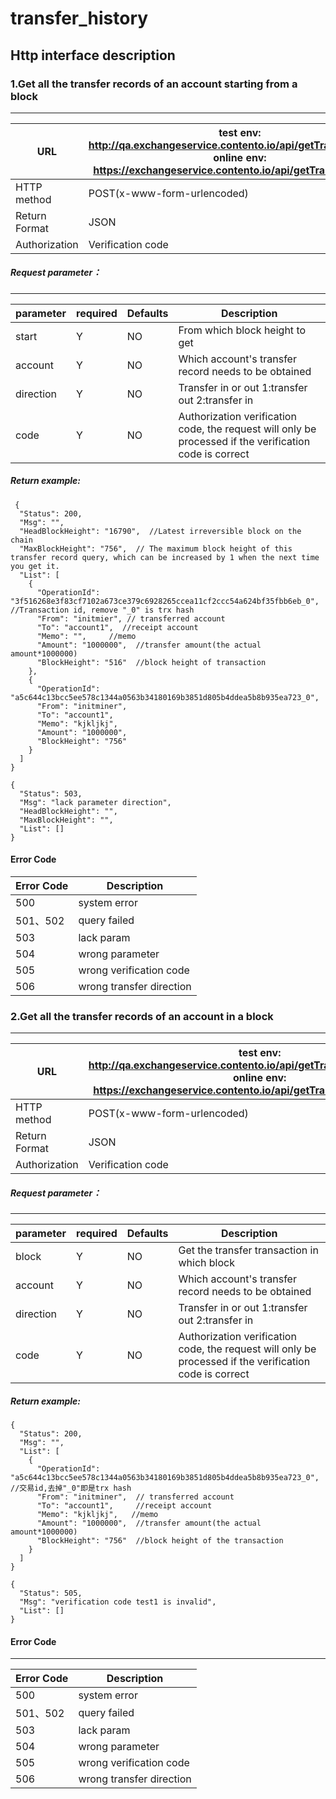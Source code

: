 # transfer_history

## Http interface description

### 1.Get all the transfer records of an account starting from a block
--------
 URL| test env: http://qa.exchangeservice.contento.io/api/getTransferHistory  online env: https://exchangeservice.contento.io/api/getTransferHistory
--------- | --------|
HTTP method | POST(x-www-form-urlencoded)  
Return Format  | JSON  
Authorization |  Verification code

##### Request parameter：
--------
| parameter     | required    | Defaults  | Description |
| ------------- |-------------| -----|----
| start      |    Y     |   NO   | From which block height to get
| account    |    Y     |   NO   | Which account's transfer record needs to be obtained
| direction  |    Y     |   NO   | Transfer in or out 1:transfer out  2:transfer in
| code       |    Y     |   NO   | Authorization verification code, the request will only be processed if the verification code is correct


##### Return example:
```
 {
  "Status": 200,
  "Msg": "",
  "HeadBlockHeight": "16790",  //Latest irreversible block on the chain
  "MaxBlockHeight": "756",  // The maximum block height of this transfer record query, which can be increased by 1 when the next time you get it.
  "List": [
    {
      "OperationId": "3f516268e3f83cf7102a673ce379c6928265ccea11cf2ccc54a624bf35fbb6eb_0",  //Transaction id, remove "_0" is trx hash
      "From": "initmier", // transferred account
      "To": "account1",  //receipt account
      "Memo": "",     //memo
      "Amount": "1000000",  //transfer amount(the actual amount*1000000)
      "BlockHeight": "516"  //block height of transaction
    },
    {
      "OperationId": "a5c644c13bcc5ee578c1344a0563b34180169b3851d805b4ddea5b8b935ea723_0",
      "From": "initminer",
      "To": "account1",
      "Memo": "kjkljkj",
      "Amount": "1000000",
      "BlockHeight": "756"
    }
  ]
}

{
  "Status": 503,
  "Msg": "lack parameter direction",
  "HeadBlockHeight": "",
  "MaxBlockHeight": "",
  "List": []
}
```  
#### Error Code
| Error Code      |      Description     |
| ------------- |-------------|
| 500      |    system error     |  
| 501、502 |   query failed |  
| 503      |    lack param     |   
| 504      |   wrong parameter      |   
| 505      |    wrong verification code    |   
| 506      |    wrong transfer direction   |   

### 2.Get all the transfer records of an account in a block
--------
URL| test env: http://qa.exchangeservice.contento.io/api/getTransferHistoryByBlock  online env: https://exchangeservice.contento.io/api/getTransferHistoryByBlock
--------- | --------|
HTTP method | POST(x-www-form-urlencoded)  
Return Format  | JSON  
Authorization |  Verification code


##### Request parameter：
--------
| parameter     | required    | Defaults  | Description |
| ------------- |-------------| -----|----
| block      |    Y     |   NO   | Get the transfer transaction in which block
| account    |    Y     |   NO   | Which account's transfer record needs to be obtained
| direction  |    Y     |   NO   | Transfer in or out 1:transfer out  2:transfer in
| code       |    Y     |   NO   | Authorization verification code, the request will only be processed if the verification code is correct

##### Return example:

```
{
  "Status": 200,
  "Msg": "",
  "List": [
    {
      "OperationId": "a5c644c13bcc5ee578c1344a0563b34180169b3851d805b4ddea5b8b935ea723_0", //交易id,去掉"_0"即是trx hash
      "From": "initminer",  // transferred account
      "To": "account1",     //receipt account
      "Memo": "kjkljkj",   //memo
      "Amount": "1000000",  //transfer amount(the actual amount*1000000)
      "BlockHeight": "756"  //block height of the transaction
    }
  ]
}

{
  "Status": 505,
  "Msg": "verification code test1 is invalid",
  "List": []
}
```


#### Error Code
--------
| Error Code      |      Description     |
--------- | --------|
| 500      |    system error     |  
| 501、502 |   query failed |  
| 503      |    lack param     |   
| 504      |   wrong parameter      |   
| 505      |    wrong verification code    |   
| 506      |    wrong transfer direction   |  



 
